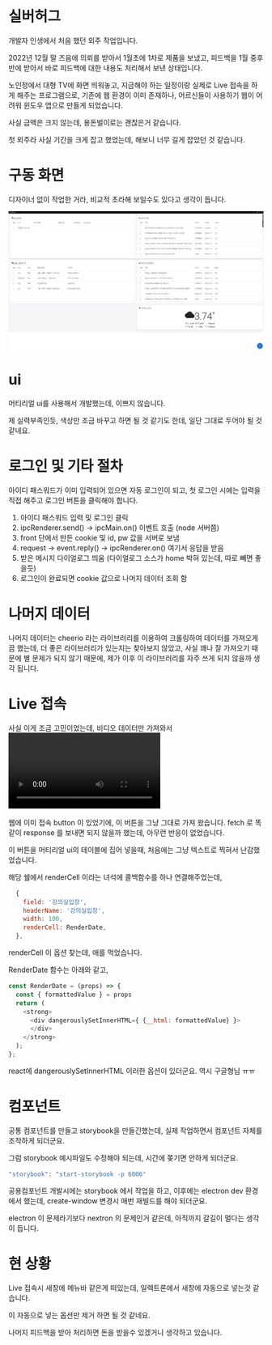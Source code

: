 # 실버허그

개발자 인생에서 처음 했던 외주 작업입니다.

2022년 12월 말 즈음에 의뢰를 받아서 1월초에 1차로 제품을 보냈고,
피드백을 1월 중후반에 받아서 바로 피드백에 대한 내용도 처리해서 보낸 상태입니다.

노인정에서 대형 TV에 화면 띄워놓고, 지금해야 하는 일정이랑 실제로 Live 접속을 하게 해주는 프로그램으로,
기존에 웹 환경이 이미 존재하나, 어르신들이 사용하기 웹이 어려워 윈도우 앱으로 만들게 되었습니다.

사실 금액은 크지 않는데, 용돈벌이로는 괜찮은거 같습니다.

첫 외주라 사실 기간을 크게 잡고 했었는데, 해보니 너무 길게 잡았던 것 같습니다.

# 구동 화면

디자이너 없이 작업한 거라, 비교적 초라해 보일수도 있다고 생각이 듭니다.

![화면 캡쳐](./resources/화면%20캡쳐.png)

# ui

머티리얼 ui를 사용해서 개발했는데, 이쁘지 않습니다.

제 실력부족인듯, 색상만 조금 바꾸고 하면 될 것 같기도 한데,
일단 그대로 두어야 될 것 같네요.

# 로그인 및 기타 절차

아이디 패스워드가 이미 입력되어 있으면 자동 로그인이 되고,
첫 로그인 시에는 입력을 직접 해주고 로그인 버튼을 클릭해야 합니다.

1. 아이디 패스워드 입력 및 로그인 클릭
2. ipcRenderer.send() -> ipcMain.on() 이벤트 호출 (node 서버쯤)
3. front 단에서 만든 cookie 및 id, pw 값을 서버로 보냄
4. request -> event.reply() -> ipcRenderer.on() 여기서 응답을 받음
5. 받은 메시지 다이얼로그 띄움 (다이얼로그 소스가 home 박혀 있는데, 따로 빼면 좋을듯)
6. 로그인이 완료되면 cookie 값으로 나머지 데이터 조회 함

# 나머지 데이터

나머지 데이터는 cheerio 라는 라이브러리를 이용하여 크롤링하여 데이터를 가져오게끔 했는데,
더 좋은 라이브러리가 있는지는 찾아보지 않았고, 사실
꽤나 잘 가져오기 때문에 별 문제가 되지 않기 때문에, 제가 이후 이 라이브러리를 자주 쓰게 되지 않을까 생각 됩니다.

# Live 접속

사실 이게 조금 고민이었는데, 비디오 데이터만 가져와서
<video /> 로 출력하면 되지 않나 생각했는데, 그냥 Live 접속을 해야 했습니다.

웹에 이미 접속 button 이 있었기에, 이 버튼을 그냥 그대로 가져 왔습니다.
fetch 로 똑같이 response 를 보내면 되지 않을까 했는데, 아무런 반응이 없었습니다.

이 버튼을 머티리얼 ui의 테이블에 집어 넣을때, 처음에는 그냥 텍스트로 찍혀서 난감했었습니다.

해당 쉘에서 renderCell 이라는 녀석에 콜백함수를 하나 연결해주었는데,
```javascript
  {
    field: '강의실입장',
    headerName: '강의실입장',
    width: 100,
    renderCell: RenderDate,
  },
```

renderCell 이 옵션 찾는데, 애를 먹었습니다.

RenderDate 함수는 아래와 같고,
```javascript
const RenderDate = (props) => {
  const { formattedValue } = props
  return (
    <strong>
      <div dangerouslySetInnerHTML={ {__html: formattedValue} }>
      </div>
    </strong>
  );
};
```

react에 dangerouslySetInnerHTML 이러한 옵션이 있더군요.
역시 구글형님 ㅠㅠ

# 컴포넌트

공통 컴포넌트를 만들고 storybook을 만들긴했는데,
실제 작업하면서 컴포넌트 자체를 조작하게 되더군요.

그럼 storybook 예시파일도 수정해야 되는데,
시간에 쫒기면 안하게 되더군요.

```javascript
"storybook": "start-storybook -p 6006"
```

공용컴포넌트 개발시에는 storybook 에서 작업을 하고, 이후에는 electron dev 환경에서 했는데,
create-window 변경시 매번 재빌드를 해야 되더군요.

electron 이 문제라기보다 nextron 의 문제인거 같은데, 아직까지 갈길이 멀다는 생각이 듭니다.

# 현 상황

Live 접속시 새창에 메뉴바 같은게 떠있는데, 일렉트론에서 새창에 자동으로 넣는것 같습니다.

이 자동으로 넣는 옵션만 제거 하면 될 것 같네요.

나머지 피드백을 받아 처리하면 돈을 받을수 있겠거니 생각하고 있습니다.